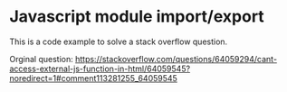 # Javascript module import/export
This is a code example to solve a stack overflow question.

Orginal question: https://stackoverflow.com/questions/64059294/cant-access-external-js-function-in-html/64059545?noredirect=1#comment113281255_64059545 

